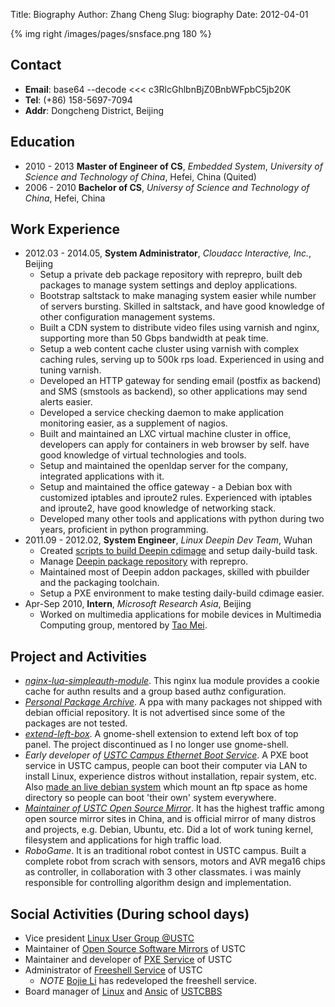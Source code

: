 Title: Biography
Author: Zhang Cheng
Slug: biography
Date: 2012-04-01

{% img right /images/pages/snsface.png 180 %}
## Contact
* __Email__: base64 --decode <<< c3RlcGhlbnBjZ0BnbWFpbC5jb20K
* __Tel__: (+86) 158-5697-7094
* __Addr__: Dongcheng District, Beijing

## Education
* 2010 - 2013 **Master of Engineer of CS**, _Embedded System_, _University of Science and Technology of China_, Hefei, China (Quited)
* 2006 - 2010 **Bachelor of CS**, _Universy of Science and Technology of China_, Hefei, China

## Work Experience
* 2012.03 - 2014.05, **System Administrator**, _Cloudacc Interactive, Inc._, Beijing
    * Setup a private deb package repository with reprepro, built deb packages to manage system settings and deploy applications.
    * Bootstrap saltstack to make managing system easier while number of servers bursting. Skilled in saltstack, and have good knowledge of other configuration management systems.
    * Built a CDN system to distribute video files using varnish and nginx, supporting more than 50 Gbps bandwidth at peak time.
    * Setup a web content cache cluster using varnish with complex caching rules, serving up to 500k rps load. Experienced in using and tuning varnish.
    * Developed an HTTP gateway for sending email (postfix as backend) and SMS (smstools as backend), so other applications may send alerts easier.
    * Developed a service checking daemon to make application monitoring easier, as a supplement of nagios.
    * Built and maintained an LXC virtual machine cluster in office, developers can apply for containers in web browser by self. have good knowledge of virtual technologies and tools.
    * Setup and maintained the openldap server for the company, integrated applications with it.
    * Setup and maintained the office gateway - a Debian box with customized iptables and iproute2 rules. Experienced with iptables and iproute2, have good knowledge of networking stack.
    * Developed many other tools and applications with python during two years, proficient in python programming.
* 2011.09 - 2012.02, **System Engineer**, _Linux Deepin Dev Team_, Wuhan
    * Created [scripts to build Deepin cdimage][11] and setup daily-build task.
    * Manage [Deepin package repository][12] with reprepro.
    * Maintained most of Deepin addon packages, skilled with pbuilder and the packaging toolchain.
    * Setup a PXE environment to make testing daily-build cdimage easier.
* Apr-Sep 2010, **Intern**, _Microsoft Research Asia_, Beijing
    * Worked on multimedia applications for mobile devices in Multimedia Computing group, mentored by [Tao Mei][1].

## Project and Activities
* _[nginx-lua-simpleauth-module][13]_. This nginx lua module provides a cookie cache for authn results and a group based authz configuration.
* _[Personal Package Archive][14]_. A ppa with many packages not shipped with debian official repository. It is not advertised since some of the packages are not tested.
* _[extend-left-box][15]_. A gnome-shell extension to extend left box of top panel. The project discontinued as I no longer use gnome-shell.
* _Early developer of [USTC Campus Ethernet Boot Service][5]_. A PXE boot service in USTC campus, people can boot their computer via LAN to install Linux, experience distros without installation, repair system, etc. Also [made an live debian system]({filename}../2011/2011-04-06-ustc-cloud-live-debian.md) which mount an ftp space as home directory so people can boot 'their own' system everywhere.
* _[Maintainer of USTC Open Source Mirror][4]_. It has the highest traffic among open source mirror sites in China, and is official mirror of many distros and projects, e.g. Debian, Ubuntu, etc. Did a lot of work tuning kernel, filesystem and applications for high traffic load.
* _RoboGame_. It is an traditional robot contest in USTC campus. Built a complete robot from scrach with sensors, motors and AVR mega16 chips as controller, in collaboration with 3 other classmates. i was mainly responsible for controlling algorithm design and implementation.

## Social Activities (During school days)
* Vice president [Linux User Group @USTC][3]
* Maintainer of [Open Source Software Mirrors][4] of USTC
* Maintainer and developer of [PXE Service][5] of USTC
* Administrator of [Freeshell Service][6] of USTC
    * _NOTE_ [Bojie Li][10] has redeveloped the freeshell service.
* Board manager of [Linux][7] and [Ansic][8] of [USTCBBS][9]

[1]: http://research.microsoft.com/en-us/people/tmei/default.aspx
[2]: http://staff.ustc.edu.cn/~yuzhang/compiler/index.html
[3]: http://lug.ustc.edu.cn/
[4]: http://mirrors.ustc.edu.cn/
[5]: http://pxe.ustc.edu.cn/
[6]: http://freeshell.ustc.edu.cn
[7]: http://bbs.ustc.edu.cn/cgi/bbstdoc?board=Linux 
[8]: http://bbs.ustc.edu.cn/cgi/bbstdoc?board=AnsiC
[9]: http://bbs.ustc.edu.cn/
[10]: http://boj.blog.ustc.edu.cn/index.php/whoami/
[11]: https://github.com/StephenPCG/Deepin-System
[12]: http://packages.linuxdeepin.com/deepin/
[13]: https://github.com/StephenPCG/nginx-lua-simpleauth-module
[14]: http://ppa.onebitbug.me/
[15]: https://github.com/StephenPCG/extend-left-box
